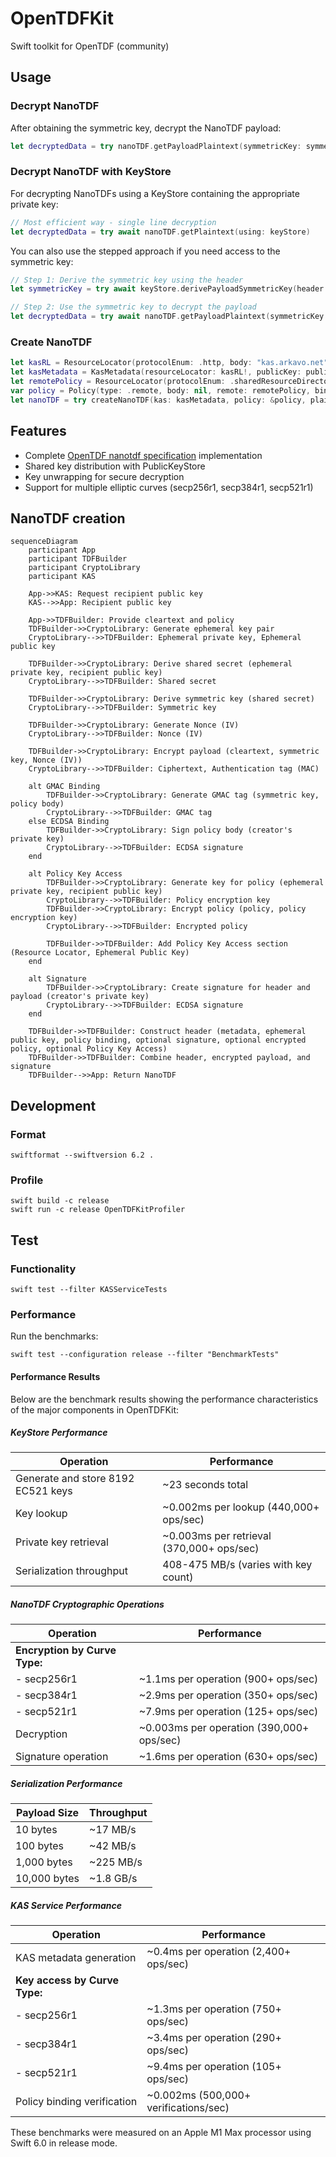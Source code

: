 # OpenTDFKit

Swift toolkit for OpenTDF (community)

## Usage

### Decrypt NanoTDF

After obtaining the symmetric key, decrypt the NanoTDF payload:

```swift
let decryptedData = try nanoTDF.getPayloadPlaintext(symmetricKey: symmetricKey)
```

### Decrypt NanoTDF with KeyStore

For decrypting NanoTDFs using a KeyStore containing the appropriate private key:

```swift
// Most efficient way - single line decryption
let decryptedData = try await nanoTDF.getPlaintext(using: keyStore)
```

You can also use the stepped approach if you need access to the symmetric key:

```swift
// Step 1: Derive the symmetric key using the header
let symmetricKey = try await keyStore.derivePayloadSymmetricKey(header: nanoTDF.header)

// Step 2: Use the symmetric key to decrypt the payload
let decryptedData = try await nanoTDF.getPayloadPlaintext(symmetricKey: symmetricKey)
```

### Create NanoTDF

```swift
let kasRL = ResourceLocator(protocolEnum: .http, body: "kas.arkavo.net")
let kasMetadata = KasMetadata(resourceLocator: kasRL!, publicKey: publicKey, curve: .secp256r1)
let remotePolicy = ResourceLocator(protocolEnum: .sharedResourceDirectory, body: "5Cqk3ERPToSMuY8UoKJtcmo4fs1iVyQpq6ndzWzpzWezAF1W")
var policy = Policy(type: .remote, body: nil, remote: remotePolicy, binding: nil)
let nanoTDF = try createNanoTDF(kas: kasMetadata, policy: &policy, plaintext: "hello".data(using: .utf8)!)
```

## Features

- Complete [OpenTDF nanotdf specification](https://github.com/opentdf/spec/tree/main/schema/nanotdf) implementation
- Shared key distribution with PublicKeyStore
- Key unwrapping for secure decryption
- Support for multiple elliptic curves (secp256r1, secp384r1, secp521r1)

## NanoTDF creation

```mermaid
sequenceDiagram
    participant App
    participant TDFBuilder
    participant CryptoLibrary
    participant KAS

    App->>KAS: Request recipient public key
    KAS-->>App: Recipient public key

    App->>TDFBuilder: Provide cleartext and policy
    TDFBuilder->>CryptoLibrary: Generate ephemeral key pair
    CryptoLibrary-->>TDFBuilder: Ephemeral private key, Ephemeral public key

    TDFBuilder->>CryptoLibrary: Derive shared secret (ephemeral private key, recipient public key)
    CryptoLibrary-->>TDFBuilder: Shared secret

    TDFBuilder->>CryptoLibrary: Derive symmetric key (shared secret)
    CryptoLibrary-->>TDFBuilder: Symmetric key

    TDFBuilder->>CryptoLibrary: Generate Nonce (IV)
    CryptoLibrary-->>TDFBuilder: Nonce (IV)

    TDFBuilder->>CryptoLibrary: Encrypt payload (cleartext, symmetric key, Nonce (IV))
    CryptoLibrary-->>TDFBuilder: Ciphertext, Authentication tag (MAC)

    alt GMAC Binding
        TDFBuilder->>CryptoLibrary: Generate GMAC tag (symmetric key, policy body)
        CryptoLibrary-->>TDFBuilder: GMAC tag
    else ECDSA Binding
        TDFBuilder->>CryptoLibrary: Sign policy body (creator's private key)
        CryptoLibrary-->>TDFBuilder: ECDSA signature
    end

    alt Policy Key Access
        TDFBuilder->>CryptoLibrary: Generate key for policy (ephemeral private key, recipient public key)
        CryptoLibrary-->>TDFBuilder: Policy encryption key
        TDFBuilder->>CryptoLibrary: Encrypt policy (policy, policy encryption key)
        CryptoLibrary-->>TDFBuilder: Encrypted policy

        TDFBuilder->>TDFBuilder: Add Policy Key Access section (Resource Locator, Ephemeral Public Key)
    end

    alt Signature
        TDFBuilder->>CryptoLibrary: Create signature for header and payload (creator's private key)
        CryptoLibrary-->>TDFBuilder: ECDSA signature
    end

    TDFBuilder->>TDFBuilder: Construct header (metadata, ephemeral public key, policy binding, optional signature, optional encrypted policy, optional Policy Key Access)
    TDFBuilder->>TDFBuilder: Combine header, encrypted payload, and signature
    TDFBuilder-->>App: Return NanoTDF
```

## Development

### Format

```shell
swiftformat --swiftversion 6.2 .
```

### Profile

```shell
swift build -c release
swift run -c release OpenTDFKitProfiler
```

## Test

### Functionality

```shell
swift test --filter KASServiceTests
```

### Performance

Run the benchmarks:

```shell
swift test --configuration release --filter "BenchmarkTests"
```

#### Performance Results

Below are the benchmark results showing the performance characteristics of the major components in OpenTDFKit:

##### KeyStore Performance

| Operation | Performance |
|-----------|------------|
| Generate and store 8192 EC521 keys | ~23 seconds total |
| Key lookup | ~0.002ms per lookup (440,000+ ops/sec) |
| Private key retrieval | ~0.003ms per retrieval (370,000+ ops/sec) |
| Serialization throughput | 408-475 MB/s (varies with key count) |

##### NanoTDF Cryptographic Operations

| Operation | Performance |
|-----------|------------|
| **Encryption by Curve Type:** | |
| - secp256r1 | ~1.1ms per operation (900+ ops/sec) |
| - secp384r1 | ~2.9ms per operation (350+ ops/sec) |
| - secp521r1 | ~7.9ms per operation (125+ ops/sec) |
| Decryption | ~0.003ms per operation (390,000+ ops/sec) |
| Signature operation | ~1.6ms per operation (630+ ops/sec) |

##### Serialization Performance

| Payload Size | Throughput |
|--------------|------------|
| 10 bytes | ~17 MB/s |
| 100 bytes | ~42 MB/s |
| 1,000 bytes | ~225 MB/s |
| 10,000 bytes | ~1.8 GB/s |

##### KAS Service Performance

| Operation | Performance |
|-----------|------------|
| KAS metadata generation | ~0.4ms per operation (2,400+ ops/sec) |
| **Key access by Curve Type:** | |
| - secp256r1 | ~1.3ms per operation (750+ ops/sec) |
| - secp384r1 | ~3.4ms per operation (290+ ops/sec) |
| - secp521r1 | ~9.4ms per operation (105+ ops/sec) |
| Policy binding verification | ~0.002ms (500,000+ verifications/sec) |

These benchmarks were measured on an Apple M1 Max processor using Swift 6.0 in release mode.

